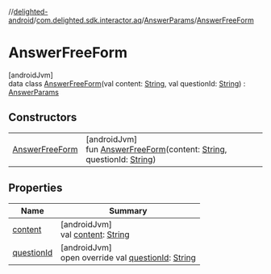 //[delighted-android](../../../../index.md)/[com.delighted.sdk.interactor.aq](../../index.md)/[AnswerParams](../index.md)/[AnswerFreeForm](index.md)

# AnswerFreeForm

[androidJvm]\
data class [AnswerFreeForm](index.md)(val content: [String](https://kotlinlang.org/api/latest/jvm/stdlib/kotlin/-string/index.html), val questionId: [String](https://kotlinlang.org/api/latest/jvm/stdlib/kotlin/-string/index.html)) : [AnswerParams](../index.md)

## Constructors

| | |
|---|---|
| [AnswerFreeForm](-answer-free-form.md) | [androidJvm]<br>fun [AnswerFreeForm](-answer-free-form.md)(content: [String](https://kotlinlang.org/api/latest/jvm/stdlib/kotlin/-string/index.html), questionId: [String](https://kotlinlang.org/api/latest/jvm/stdlib/kotlin/-string/index.html)) |

## Properties

| Name | Summary |
|---|---|
| [content](content.md) | [androidJvm]<br>val [content](content.md): [String](https://kotlinlang.org/api/latest/jvm/stdlib/kotlin/-string/index.html) |
| [questionId](question-id.md) | [androidJvm]<br>open override val [questionId](question-id.md): [String](https://kotlinlang.org/api/latest/jvm/stdlib/kotlin/-string/index.html) |
